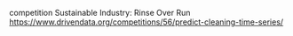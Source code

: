 competition Sustainable Industry: Rinse Over Run
https://www.drivendata.org/competitions/56/predict-cleaning-time-series/

